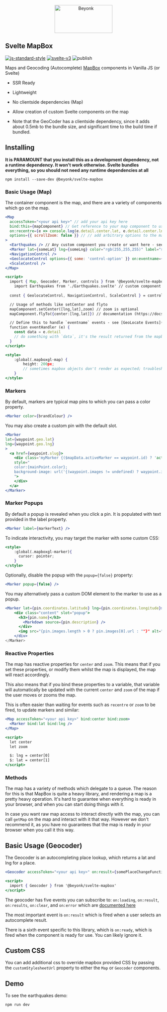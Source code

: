 <p align="center">
  <img width="186" height="90" src="https://user-images.githubusercontent.com/218949/44782765-377e7c80-ab80-11e8-9dd8-fce0e37c235b.png" alt="Beyonk" />
</p>

## Svelte MapBox

[![js-standard-style](https://img.shields.io/badge/code%20style-standard-brightgreen.svg)](http://standardjs.com) [![svelte-v3](https://img.shields.io/badge/svelte-v3-blueviolet.svg)](https://svelte.dev) ![publish](https://github.com/beyonk-adventures/svelte-mapbox/workflows/publish/badge.svg)

Maps and Geocoding (Autocomplete) [MapBox](https://www.mapbox.com/) components in Vanilla JS (or Svelte)

* SSR Ready
* Lightweight
* No clientside dependencies (Map)
* Allow creation of custom Svelte components on the map

* Note that the GeoCoder has a clientside dependency, since it adds about 0.5mb to the bundle size, and significant time to the build time if bundled.

## Installing

**It is PARAMOUNT that you install this as a development dependency, not a runtime dependency. It won't work otherwise. Svelte bundles everything, so you should not need any runtime dependencies at all**

```
npm install --save-dev @beyonk/svelte-mapbox
```

### Basic Usage (Map)

The container component is the map, and there are a variety of components which go on the map.

```jsx
<Map
  accessToken="<your api key>" // add your api key here
  bind:this={mapComponent} // Get reference to your map component to use methods
  on:recentre={e => console.log(e.detail.center.lat, e.detail.center.lng) } // recentre events
  options={{ scrollZoom: false }} // // add arbitrary options to the map from the mapbox api
>
  <Earthquakes /> // Any custom component you create or want here - see marker example
  <Marker lat={someLat} lng={someLng} color="rgb(255,255,255)" label="some marker label" popupClassName="class-name" /> // built in Marker component
  <NavigationControl />
  <GeolocateControl options={{ some: 'control-option' }} on:eventname={eventHandler} />
  <ScaleControl />
</Map>

<script>
  import { Map, Geocoder, Marker, controls } from '@beyonk/svelte-mapbox'
	import Earthquakes from './Earthquakes.svelte' // custom component
  
  const { GeolocateControl, NavigationControl, ScaleControl } = controls

  // Usage of methods like setCenter and flyto
  mapComponent.setCenter([lng,lat],zoom) // zoom is optional
  mapComponent.flyTo({center:[lng,lat]}) // documentation (https://docs.mapbox.com/mapbox-gl-js/example/flyto)

  // Define this to handle `eventname` events - see [GeoLocate Events](https://docs.mapbox.com/mapbox-gl-js/api/markers/#geolocatecontrol-events)
  function eventHandler (e) {
    const data = e.detail
    // do something with `data`, it's the result returned from the mapbox event
  }
</script>

<style>
    :global(.mapboxgl-map) {
        height: 200px;
        // sometimes mapbox objects don't render as expected; troubleshoot by changing the height/width to px
    }
</style>
```

### Markers

By default, markers are typical map pins to which you can pass a color property.

```jsx
<Marker color={brandColour} />
```

You may also create a custom pin with the default slot.

```jsx
<Marker
lat={waypoint.geo.lat}
lng={waypoint.geo.lng}
> 
  <a href={waypoint.slug}>
    <div class='myMarker {($mapData.activeMarker == waypoint.id) ? 'active' : ''}' 
    style="
    color:{mainPoint.color};
    background-image: url('{(waypoint.images != undefined) ? waypoint.images[0].thumb.url : ''}');
    ">
    </div>
  </a>
</Marker>
```

### Marker Popups
By default a popup is revealed when you click a pin.  It is populated with text provided in the label property.

```jsx
<Marker label={markerText} />
```

To indicate interactivity, you may target the marker with some custom CSS:

```jsx
<style>
    :global(.mapboxgl-marker){
      cursor: pointer;
    }   
</style>
```

Optionally, disable the popup with the `popup={false}` property:

```jsx
<Marker popup={false} />
```

You may alternatively pass a custom DOM element to the marker to use as a popup. 

```jsx
<Marker lat={pin.coordinates.latitude} lng={pin.coordinates.longitude}>
    <div class="content" slot="popup">
      <h3>{pin.name}</h3>
        <Markdown source={pin.description} />
      </div>
      <img src="{pin.images.length > 0 ? pin.images[0].url : ""}" alt="{pin.name}"/>
    </div> 
</Marker>
```

### Reactive Properties

The map has reactive properties for `center` and `zoom`. This means that if you set these properties, or modify them whilst the map is displayed, the map will react accordingly.

This also means that if you bind these properties to a variable, that variable will automatically be updated with the current `center` and `zoom` of the map if the user moves or zooms the map.

This is often easier than waiting for events such as `recentre` or `zoom` to be fired, to update markers and similar:

```jsx
<Map accessToken="<your api key>" bind:center bind:zoom>
  <Marker bind:lat bind:lng />
</Map>

<script>
  let center
  let zoom

  $: lng = center[0]
  $: lat = center[1]
</script>
```

### Methods

The map has a variety of methods which delegate to a queue. The reason for this is that MapBox is quite a heavy library, and rendering a map is a pretty heavy operation. It's hard to guarantee
when everything is ready in your browser, and when you can start doing things with it.

In case you want raw map access to interact directly with the map, you can call `getMap` on the map and interact with it that way. However we don't recommend it, as you have no guarantees that the
map is ready in your browser when you call it this way.

## Basic Usage (Geocoder)

The Geocoder is an autocompleting place lookup, which returns a lat and lng for a place.

```jsx
<Geocoder accessToken="<your api key>" on:result={somePlaceChangeFunction} />

<script>
  import { Geocoder } from '@beyonk/svelte-mapbox'
</script>
```

The geocoder has five events you can subscribe to: `on:loading`, `on:result`, `on:results`, `on:clear`, and `on:error` which are [documented here](https://github.com/mapbox/mapbox-gl-geocoder/blob/master/API.md#on)

The most important event is `on:result` which is fired when a user selects an autocomplete result.

There is a sixth event specific to this library, which is `on:ready`, which is fired when the component is ready for use. You can likely ignore it.

## Custom CSS

You can add additional css to override mapbox provided CSS by passing the `customStylesheetUrl` property to either the `Map` or `Geocoder` components.

## Demo

To see the earthquakes demo:

`
npm run dev
`

